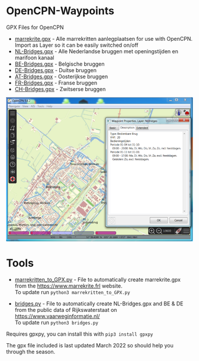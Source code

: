 # OpenCPN-Waypoints
GPX Files for OpenCPN

* [marrekrite.gpx](marrekrite.gpx)  - Alle marrekritten aanlegplaatsen for use with OpenCPN. Import as Layer so it can be easily switched on/off
* [NL-Bridges.gpx](NL-Bridges.gpx) - Alle Nederlandse bruggen met openingstijden en marifoon kanaal
* [BE-Bridges.gpx](BE-Bridges.gpx) - Belgische bruggen
* [DE-Bridges.gpx](DE-Bridges.gpx) - Duitse bruggen
* [AT-Bridges.gpx](AT-Bridges.gpx) - Oosterijkse bruggen
* [FR-Bridges.gpx](FR-Bridges.gpx) - Franse bruggen
* [CH-Bridges.gpx](CH-Bridges.gpx) - Zwitserse bruggen

![openCPN brug info image](./img/openCPN-brug.png)


# Tools
* [marrekritten_to_GPX.py](marrekritten_to_GPX.py) - File to automatically create marrekrite.gpx from the https://www.marrekrite.frl website.  
To update run `python3 marrekritten_to_GPX.py`

* [bridges.py](bridges.py) - File to automatically create NL-Bridges.gpx and BE & DE from the public data of Rijkswaterstaat on https://www.vaarweginformatie.nl/  
To update run `python3 bridges.py`

Requires gpxpy, you can install this with `pip3 install gpxpy`

The gpx file included is last updated March 2022 so should help you through the season.
